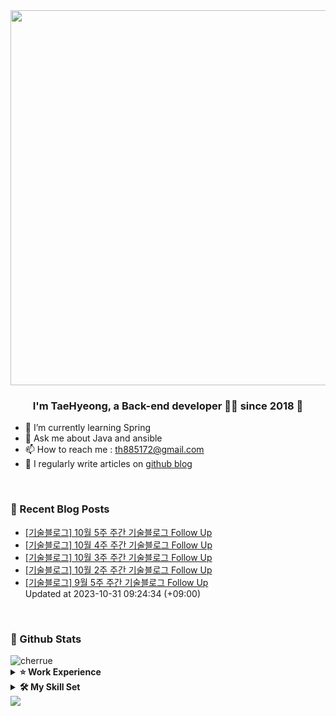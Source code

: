 <div align="center">
<img src="https://rishavanand.github.io/static/images/greetings.gif" align="center" height="" width="600" />
</div>  
  

### <div align="center">I'm TaeHyeong, a Back-end developer 👨‍💻 since 2018 🚀</div>  
- 🌱 I’m currently learning Spring  
- 💬 Ask me about Java and ansible
- 📫 How to reach me : th885172@gmail.com
- 📝 I regularly write articles on [github blog](http://Cherrue.github.io/) 
<br/>

### 📝 Recent Blog Posts  
<!-- BLOG-POST-LIST:START -->
- [[기술블로그] 10월 5주 주간 기술블로그 Follow Up
](https://cherrue.github.io/engineering_blog_followup/weekly-tech-blog-follow-up/) <br>
- [[기술블로그] 10월 4주 주간 기술블로그 Follow Up
](https://cherrue.github.io/engineering_blog_followup/weekly-tech-blog-follow-up/) <br>
- [[기술블로그] 10월 3주 주간 기술블로그 Follow Up
](https://cherrue.github.io/engineering_blog_followup/weekly-tech-blog-follow-up/) <br>
- [[기술블로그] 10월 2주 주간 기술블로그 Follow Up
](https://cherrue.github.io/engineering_blog_followup/weekly-tech-blog-follow-up/) <br>
- [[기술블로그] 9월 5주 주간 기술블로그 Follow Up
](https://cherrue.github.io/engineering_blog_followup/weekly-tech-blog-follow-up/) <br>
Updated at 2023-10-31 09:24:34 (+09:00)<br>
<!-- BLOG-POST-LIST:END -->  

<br/>  

### 📌 Github Stats
<img align="center" src="https://github-readme-stats.vercel.app/api?username=cherrue&show_icons=true&locale=en" alt="cherrue" />

<details>
  <summary><b>⭐ Work Experience</b></summary>
  <div>
    
|Company|period|Project|
|---|---|---|
|Hyundai-Autoever|2021.06 ~ |Develope search engine and API<br/>OpenApi routomap search developer|
|ROKAF|2018.06 ~ 2021.05|Maintain C4I web application<br/>Develope android encryption module|
|Intelligent Contents Lab, Sejong Univ.|2016.01 ~ 2018.01|Study TV drama rating prediction|</div>
</details>

<details>
  <summary><b>🛠️ My Skill Set</b></summary>
<div align="center">  
<img style="margin: 10px" src="https://profilinator.rishav.dev/skills-assets/java-original-wordmark.svg" alt="Java" height="50" />     
<img style="margin: 10px" src="https://profilinator.rishav.dev/skills-assets/springio-icon.svg" alt="Spring" height="50" />  
<img style="margin: 10px" src="https://profilinator.rishav.dev/skills-assets/elasticsearch.png" alt="Elastic Search" height="50" />  
<img style="margin: 10px" src="https://profilinator.rishav.dev/skills-assets/kibana.png" alt="Kibana" height="50" />    
<img style="margin: 10px" src="https://profilinator.rishav.dev/skills-assets/mysql-original-wordmark.svg" alt="MySQL" height="50" />
<img style="margin: 10px" src="https://profilinator.rishav.dev/skills-assets/ansible.png" alt="Ansible" height="50" />  
<img style="margin: 10px" src="https://profilinator.rishav.dev/skills-assets/amazonwebservices-original-wordmark.svg" alt="AWS" height="50" />  
<img style="margin: 10px" src="https://profilinator.rishav.dev/skills-assets/python-original.svg" alt="Python" height="50" />  
<br/>
<img style="margin: 10px" src="https://profilinator.rishav.dev/skills-assets/linux-original.svg" alt="Linux" height="50" />  
<img style="margin: 10px" src="https://profilinator.rishav.dev/skills-assets/gnu_bash-icon.svg" alt="Bash" height="50" />  
<img style="margin: 10px" src="https://profilinator.rishav.dev/skills-assets/git-scm-icon.svg" alt="Git" height="50" />  
<img style="margin: 10px" src="https://profilinator.rishav.dev/skills-assets/oracle-original.svg" alt="Oracle" height="50" />  
<img style="margin: 10px" src="https://profilinator.rishav.dev/skills-assets/android-original-wordmark.svg" alt="Android" height="50" />  
<img style="margin: 10px" src="https://profilinator.rishav.dev/skills-assets/html5-original-wordmark.svg" alt="HTML5" height="50" />
<img style="margin: 10px" src="https://profilinator.rishav.dev/skills-assets/javascript-original.svg" alt="JavaScript" height="50" />  
<br/>  
</div>
</details>


<div align="left">
<img src="https://komarev.com/ghpvc/?username=Cherrue&&style=flat-square" align="center" />
</div>  
